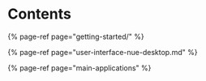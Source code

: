 # Contents

{% page-ref page="getting-started/" %}

{% page-ref page="user-interface-nue-desktop.md" %}

{% page-ref page="main-applications" %}